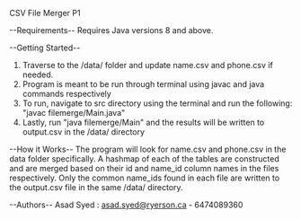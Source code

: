 CSV File Merger P1

--Requirements--
Requires Java versions 8 and above. 

--Getting Started--
1. Traverse to the /data/ folder and update name.csv and phone.csv if needed.
2. Program is meant to be run through terminal using javac and java commands respectively
3. To run, navigate to src directory using the terminal and run the following: "javac filemerge/Main.java" 
4. Lastly, run "java filemerge/Main" and the results will be written to output.csv in the /data/ directory

--How it Works--
The program will look for name.csv and phone.csv in the data folder specifically. A hashmap of each of the tables are constructed and are merged 
based on their id and name_id column names in the files respectively. Only the common name_ids found in each file are written to the output.csv file 
in the same /data/ directory. 

--Authors--
Asad Syed : asad.syed@ryerson.ca - 6474089360
